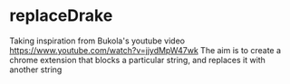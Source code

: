 # replaceDrake
Taking inspiration from Bukola's youtube video https://www.youtube.com/watch?v=jjydMpW47wk
The aim is to create a chrome extension that blocks a particular string, and replaces it with another string
